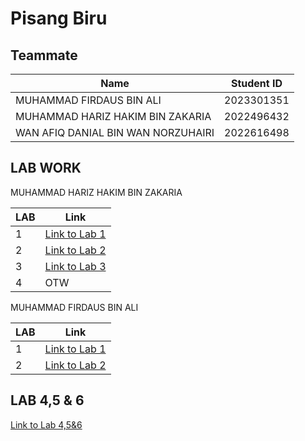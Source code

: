 # Pisang Biru

## Teammate

| Name                              | Student ID   |
|-----------------------------------|--------------|
| MUHAMMAD FIRDAUS BIN ALI          | 2023301351   |
| MUHAMMAD HARIZ HAKIM BIN ZAKARIA  | 2022496432   |
| WAN AFIQ DANIAL BIN WAN NORZUHAIRI| 2022616498   |

## LAB WORK

MUHAMMAD HARIZ HAKIM BIN ZAKARIA

| LAB | Link                                                   |
|-----|--------------------------------------------------------|
| 1   | [Link to Lab 1](https://t.me/c/1268048899/34227?thread=33987) |
| 2   | [Link to Lab 2](https://t.me/c/1268048899/34447?thread=33988) |
| 3   | [Link to Lab 3](https://t.me/c/1268048899/35995?thread=34431) |
| 4   | OTW |

MUHAMMAD FIRDAUS BIN ALI

| LAB | Link                                                   |
|-----|--------------------------------------------------------|
| 1   | [Link to Lab 1](https://t.me/c/1268048899/34394?thread=33987) |
| 2   | [Link to Lab 2](https://t.me/c/1268048899/34415?thread=33988) |

## LAB 4,5 & 6

[Link to Lab 4,5&6](https://youtu.be/_R5S8EH_MKM)
